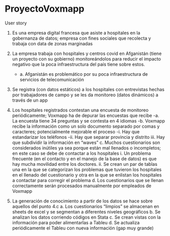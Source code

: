 # ProyectoVoxmapp

User story

1. Es una empresa digital francesa que asiste a hospitales en la gobernanza de datos;
   empresa con fines sociales que recolecta y trabaja con data de zonas marginadas
   
2. La empresa trabaja con hospitales y centros covid en Afganistán (tiene un proyecto
   con su gobierno) monitoreándolos para reducir el impacto negativo que la poca
   infraestructura del país tiene sobre estos.
   -  a. Afganistán es problemático por su poca infraestructura de servicios de
         telecomunicación

3. Se registra (con datos estáticos) a los hospitales con entrevistas hechas por
   trabajadores de campo y se les da monitoreo (datos dinámicos) a través de un app
   
4. Los hospitales registrados contestan una encuesta de monitoreo periódicamente;
   Voxmapp ha de depurar las encuestas que recibe
   -a. La encuesta tiene 34 preguntas y se contesta en 4 idiomas
   -b. Voxmapp recibe la información como un solo documento separado por
         comas y caracteres; potencialmente mejorable el proceso
    -i. Hay que estandarizar los teléfonos
    -ii. Hay que separar provincia y distrito
          iii. Hay que subdividir la información en “waves”
      c. Muchos cuestionarios son considerados inútiles ya sea porque están mal
         llenados o incompletos; en este caso se debe de contactar a los hospitales
            i. Un problema frecuente (en el contacto y en el manejo de la base de
               datos) es que hay mucha movilidad entre los doctores.
           ii. Se crean un par de tablas una en la que se categorizan los problemas
               que tuvieron los hospitales en el llenado del cuestionario y otra en la
               que se enlistan los hospitales a contactar para corregir el problema
      d. Los cuestionarios que se llenan correctamente serán procesados
          manualmente por empleados de Voxmapp

5. La generación de conocimiento a partir de los datos se hace sobre aquellos del
punto 4.c
      a. Los cuestionarios “limpios” se almacenan en sheets de excel y se segmentan
         a diferentes niveles geográficos
      b. Se analizan los datos corriendo códigos en Stata
      c. Se crean vistas con la información para poder alimentarlas a Tableu
      d. Se actualiza periódicamente el Tableu con nueva información (gap muy
         grande)
